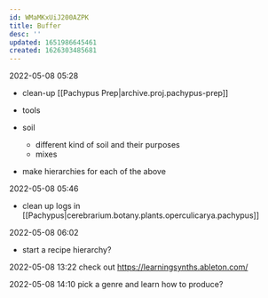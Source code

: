 ```yaml
---
id: WMaMKxUiJ200AZPK
title: Buffer
desc: ''
updated: 1651986645461
created: 1626303485681
---
```


2022-05-08 05:28
- clean-up [[Pachypus Prep|archive.proj.pachypus-prep]]

- tools
- soil
  - different kind of soil and their purposes
  - mixes

- make hierarchies for each of the above

2022-05-08 05:46
- clean up logs in [[Pachypus|cerebrarium.botany.plants.operculicarya.pachypus]]

2022-05-08 06:02
- start a recipe hierarchy?

2022-05-08 13:22
check out https://learningsynths.ableton.com/

2022-05-08 14:10
pick a genre and learn how to produce?
